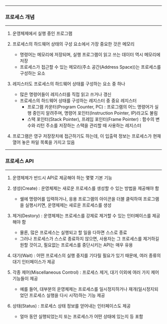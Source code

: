 -----
### 프로세스 개념
-----
1. 운영체제에서 실행 중인 프로그램
2. 프로세스의 하드웨어 상태의 구성 요소에서 가장 중요한 것은 메모리
   - 명령어는 메모리에 저장되며, 실행 프로그램이 읽고 쓰는 데이터 역시 메모리에 저장
   - 프로세스가 접근할 수 있는 메모리(주소 공간(Address Space))는 프로세스를 구성하는 요소

3. 레지스터도 프로세스의 하드웨어 상태를 구성하는 요소 중 하나
   - 많은 명령어들이 레지스터를 직접 읽고 쓰거나 갱신
   - 프로세스의 하드웨어 상태를 구성하는 레지스터 중 중요 레지스터
     + 프로그램 카운터(Program Counter, PC) : 프로그램의 어느 명령어가 실행 중인지 알려주며, 명령어 포인터(Instruction Pointer, IP)라고도 불림
     + 스택 포인터(Stack Pointer), 프레임 포인터(Frame Pointer) : 함수의 변수와 리턴 주소를 저장하는 스택을 관리할 때 사용하는 레지스터

4. 프로그램은 영구 저장장치에 접근하기도 하는데, 이 입출력 정보는 프로세스가 현재 열어 놓은 파일 목록을 가지고 있음

-----
### 프로세스 API
-----
1. 운영체제가 반드시 API로 제공해야 하는 몇몇 기본 기능
2. 생성(Create) : 운영체제는 새로운 프로세스를 생성할 수 있는 방법을 제공해야 함
   - 쉘에 명령어를 입력하거나, 응용 프로그램의 아이콘을 더블 클릭하여 프로그램을 실행시키면, 운영체제는 새로운 프로세스를 생성

3. 제거(Destory) : 운영체제는 프로세스를 강제로 제거할 수 있는 인터페이스를 제공해야 함
   - 물론, 많은 프로세스는 실행되고 할 일을 다하면 스스로 종료
   - 그러나 프로세스가 스스로 종료하지 않으면, 사용자는 그 프로세스를 제거하길 원할 것이고, 필요없는 프로세스를 중단시키는 API는 매우 유용

4. 대기(Wait) : 어떤 프로세스의 실행 중지를 기다릴 필요가 있기 때문에, 여러 종류의 대기 인터페이스가 제공
5. 각종 제어(Miscellaneous Control) : 프로세스 제거, 대기 이외에 여러 가지 제어 기능들이 제공
   - 예를 들어, 대부분의 운영체제는 프로세스를 일시정지하거나 재개(일시정지되었던 프로세스 실행을 다시 시작)하는 기능 제공

6. 상태(Status) : 프로세스 상태 정보를 얻어내는 인터페이스도 제공
   - 얼마 동안 실행되었는지 또는 프로세스가 어떤 상태에 있는지 등 포함

